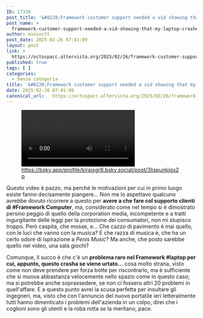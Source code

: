 ```yaml
---
ID: 17336
post_title: '&#8220;Framework customer support needed a vid showing that my laptop crashes when jostled&#8221; — &#8220;Al supporto clienti Framework serviva un video che mostra come il mio portatile crasha quando urtato&#8221;'
post_name: >
  framework-customer-support-needed-a-vid-showing-that-my-laptop-crashes-when-jostled-al-supporto-clienti-framework-serviva-un-video-che-mostra-come-il-mio-portatile-crasha-quando-urtato
author: minioctt
post_date: 2025-02-26 07:41:09
layout: post
link: >
  https://octospacc.altervista.org/2025/02/26/framework-customer-support-needed-a-vid-showing-that-my-laptop-crashes-when-jostled-al-supporto-clienti-framework-serviva-un-video-che-mostra-come-il-mio-portatile-crasha-quando-urtato/
published: true
tags: [ ]
categories:
  - Senza categoria
title: '&#8220;Framework customer support needed a vid showing that my laptop crashes when jostled&#8221; — &#8220;Al supporto clienti Framework serviva un video che mostra come il mio portatile crasha quando urtato&#8221;'
date: 2025-02-26 07:41:09
canonical_url:   https://octospacc.altervista.org/2025/02/26/framework-customer-support-needed-a-vid-showing-that-my-laptop-crashes-when-jostled-al-supporto-clienti-framework-serviva-un-video-che-mostra-come-il-mio-portatile-crasha-quando-urtato/
---
```

<!-- wp:video {"id":17337} -->
<figure class="wp-block-video"><video controls loop src="{{site.cdnurl}}/assets/uploads/2025/02/firefox_7WvVTcFRJy.mp4"></video><figcaption class="wp-element-caption"><a href="https://bsky.app/profile/kiraisgr8.bsky.social/post/3lispunkjgs2p">https://bsky.app/profile/kiraisgr8.bsky.social/post/3lispunkjgs2p</a></figcaption></figure>
<!-- /wp:video -->

<!-- wp:paragraph -->
<p>Questo video è pazzo, ma perché le motivazioni per cui in primo luogo esiste fanno decisamente piangere... Non me lo aspettavo qualcuno avrebbe dovuto ricorrere a questo per <strong>avere a che fare col supporto clienti di #Framework Computer</strong>, ma, considerato come nel tempo si è dimostrato persino peggio di quello della corporation media, incompetente e a tratti ingurgitante delle leggi per la protezione dei consumatori, non mi stupisco troppo. Però caspita, che mosse, e... Che cazzo di pavimento è mai quello, con le luci che vanno con la musica? E che razza di musica è, che ha un certo odore di ispirazione a <em>Penis Music</em>? Ma anche, che posto sarebbe quello nel video, una sala giochi?</p>
<!-- /wp:paragraph -->

<!-- wp:paragraph -->
<p>Comunque, il succo è che c'è un <strong>problema raro nel Framework #laptop per cui, appunto, questo crasha se viene urtato...</strong> cosa molto strana, visto come non deve prendere per forza botte per riscontrarlo, ma è sufficiente che si muova abbastanza velocemente nello spazio come in questo caso; ma si potrebbe anche soprassedere, se non ci fossero altri 20 problemi in quell'affare. E a questo punto avrei la scusa perfetta per insultare gli ingegneri, ma, visto che con l'annuncio del nuovo portatile ieri letteralmente tutti hanno dimenticato i problemi dell'azienda in un colpo, direi che i coglioni sono gli utenti e la roba rotta se la meritano, pace.</p>
<!-- /wp:paragraph -->